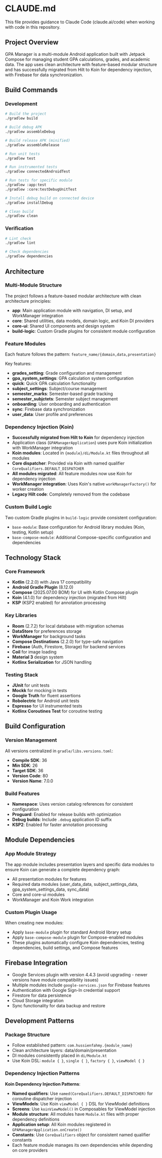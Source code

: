 # CLAUDE.md

This file provides guidance to Claude Code (claude.ai/code) when working with code in this
repository.

## Project Overview

GPA Manager is a multi-module Android application built with Jetpack Compose for managing student
GPA calculations, grades, and academic data. The app uses clean architecture with feature-based
modular structure and has successfully migrated from Hilt to Koin for dependency injection, with
Firebase for data synchronization.

## Build Commands

### Development

```bash
# Build the project
./gradlew build

# Build debug APK
./gradlew assembleDebug

# Build release APK (minified)
./gradlew assembleRelease

# Run unit tests
./gradlew test

# Run instrumented tests
./gradlew connectedAndroidTest

# Run tests for specific module
./gradlew :app:test
./gradlew :core:testDebugUnitTest

# Install debug build on connected device
./gradlew installDebug

# Clean build
./gradlew clean
```

### Verification

```bash
# Lint check
./gradlew lint

# Check dependencies
./gradlew dependencies
```

## Architecture

### Multi-Module Structure

The project follows a feature-based modular architecture with clean architecture principles:

- **app**: Main application module with navigation, DI setup, and WorkManager integration
- **core**: Shared utilities, data models, domain logic, and Koin DI providers
- **core-ui**: Shared UI components and design system
- **build-logic**: Custom Gradle plugins for consistent module configuration

### Feature Modules

Each feature follows the pattern: `feature_name/{domain,data,presentation}`

Key features:
- **grades_setting**: Grade configuration and management
- **gpa_system_settings**: GPA calculation system configuration
- **quick**: Quick GPA calculation functionality
- **subject_settings**: Subject/course management
- **semester_marks**: Semester-based grade tracking
- **semester_subjctets**: Semester subject management
- **onboarding**: User onboarding and authentication
- **sync**: Firebase data synchronization
- **user_data**: User profile and preferences

### Dependency Injection (Koin)

- **Successfully migrated from Hilt to Koin** for dependency injection
- Application class (`GPAManagerApplication`) uses pure Koin initialization with WorkManager
  integration
- **Koin modules**: Located in `{module}/di/Module.kt` files throughout all modules
- **Core dispatcher**: Provided via Koin with named qualifier `CoreQualifiers.DEFAULT_DISPATCHER`
- **All modules migrated**: All feature modules now use Koin for dependency injection
- **WorkManager integration**: Uses Koin's native `workManagerFactory()` for worker creation
- **Legacy Hilt code**: Completely removed from the codebase

### Custom Build Logic

Two custom Gradle plugins in `build-logic` provide consistent configuration:
- `base-module`: Base configuration for Android library modules (Koin, testing, Kotlin setup)
- `base-compose-module`: Additional Compose-specific configuration and dependencies

## Technology Stack

### Core Framework
- **Kotlin** (2.2.0) with Java 17 compatibility
- **Android Gradle Plugin** (8.12.0)
- **Compose** (2025.07.00 BOM) for UI with Kotlin Compose plugin
- **Koin** (4.1.0) for dependency injection (migrated from Hilt)
- **KSP** (KSP2 enabled) for annotation processing

### Key Libraries
- **Room** (2.7.2) for local database with migration schemas
- **DataStore** for preferences storage
- **WorkManager** for background tasks
- **Compose Destinations** (2.2.0) for type-safe navigation
- **Firebase** (Auth, Firestore, Storage) for backend services
- **Coil** for image loading
- **Material 3** design system
- **Kotlinx Serialization** for JSON handling

### Testing Stack
- **JUnit** for unit tests
- **Mockk** for mocking in tests
- **Google Truth** for fluent assertions
- **Robolectric** for Android unit tests
- **Espresso** for UI instrumented tests
- **Kotlinx Coroutines Test** for coroutine testing

## Build Configuration

### Version Management
All versions centralized in `gradle/libs.versions.toml`:
- **Compile SDK**: 36
- **Min SDK**: 26
- **Target SDK**: 36
- **Version Code**: 80
- **Version Name**: 7.0.0

### Build Features
- **Namespace**: Uses version catalog references for consistent configuration
- **Proguard**: Enabled for release builds with optimization
- **Debug builds**: Include `.debug` application ID suffix
- **KSP2**: Enabled for faster annotation processing

## Module Dependencies

### App Module Strategy

The app module includes presentation layers and specific data modules to ensure Koin can generate a
complete dependency graph:
- All presentation modules for features
- Required data modules (user_data_data, subject_settings_data, gpa_system_settings_data, sync_data)
- Core and core-ui modules
- WorkManager and Koin Work integration

### Custom Plugin Usage
When creating new modules:
- Apply `base-module` plugin for standard Android library setup
- Apply `base-compose-module` plugin for Compose-enabled modules
- These plugins automatically configure Koin dependencies, testing dependencies, build settings, and
  Compose features

## Firebase Integration

- Google Services plugin with version 4.4.3 (avoid upgrading - newer versions have module
  compatibility issues)
- Multiple modules include `google-services.json` for Firebase features
- Authentication with Google Sign-In credential support
- Firestore for data persistence
- Cloud Storage integration
- Sync functionality for data backup and restore

## Development Patterns

### Package Structure
- Follow established pattern: `com.hussienfahmy.{module_name}`
- Clean architecture layers: data/domain/presentation
- DI modules consistently placed in `di/Module.kt`
- Use Koin DSL: `module { }`, `single { }`, `factory { }`, `viewModel { }`

### Dependency Injection Patterns
**Koin Dependency Injection Patterns**:

- **Named qualifiers**: Use `named(CoreQualifiers.DEFAULT_DISPATCHER)` for coroutine dispatcher
  injection
- **ViewModels**: Use Koin `viewModel { }` DSL for ViewModel definitions
- **Screens**: Use `koinViewModel()` in Composables for ViewModel injection
- **Module structure**: All modules have `Module.kt` files with proper dependency definitions
- **Application setup**: All Koin modules registered in `GPAManagerApplication.onCreate()`
- **Constants**: Use `CoreQualifiers` object for consistent named qualifier constants
- Each feature module manages its own dependencies while depending on core providers
